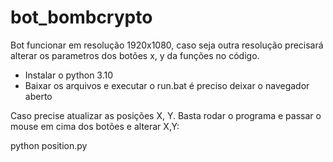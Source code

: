 # bot_bombcrypto


Bot funcionar em resolução 1920x1080, caso seja outra resolução precisará alterar os parametros dos botões x, y da funções no código.

- Instalar o python 3.10
- Baixar os arquivos e executar o run.bat é preciso deixar o navegador aberto

Caso precise atualizar as posições X, Y. Basta rodar o programa e passar o mouse em cima dos botões e alterar X,Y:

  python position.py
